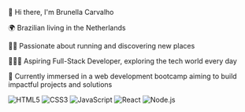 👋 Hi there, I'm Brunella Carvalho

🌍 Brazilian living in the Netherlands

🏃‍♀️ Passionate about running and discovering new places

👩🏻‍💻 Aspiring Full-Stack Developer, exploring the tech world every day

🎯 Currently immersed in a web development bootcamp aiming to build impactful projects and solutions




![HTML5](https://img.shields.io/badge/-HTML5-E34F26?logo=html5&logoColor=white&style=flat)
![CSS3](https://img.shields.io/badge/-CSS3-1572B6?logo=css3&logoColor=white&style=flat)
![JavaScript](https://img.shields.io/badge/-JavaScript-F7DF1E?logo=javascript&logoColor=black&style=flat)
![React](https://img.shields.io/badge/-React-61DAFB?logo=react&logoColor=black&style=flat)
![Node.js](https://img.shields.io/badge/-Node.js-339933?logo=node.js&logoColor=white&style=flat)

